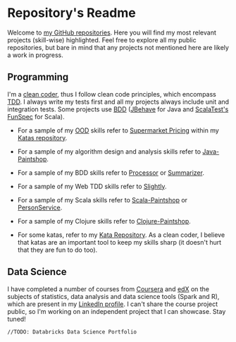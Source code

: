 # Repository's Readme

Welcome to [my GitHub repositories](https://github.com/marciogualtieri?tab=repositories). Here you will find my most relevant projects (skill-wise) highlighted. Feel free to explore all my public repositories, but bare in mind that any projects not mentioned here are likely a work in progress.

## Programming

I'm a [clean coder](http://cleancoders.com), thus I follow clean code principles, which encompass [TDD](https://en.wikipedia.org/wiki/Test-driven_development). I always write my tests first and all my projects always include unit and integration tests. Some projects use [BDD](https://en.wikipedia.org/wiki/Behavior-driven_development) ([JBehave](http://jbehave.org/) for Java and [ScalaTest's FunSpec](http://www.scalatest.org/user_guide/tests_as_specifications) for Scala).

* For a sample of my [OOD](https://en.wikipedia.org/wiki/Object-oriented_design) skills refer to [Supermarket Pricing](https://github.com/marciogualtieri/Katas/tree/master/SupermarketPricing) within my [Katas repository](https://github.com/marciogualtieri/Katas).

* For a sample of my algorithm design and analysis skills refer to [Java-Paintshop](https://github.com/marciogualtieri/Java-PaintShop).

* For a sample of my BDD skills refer to [Processor](https://github.com/marciogualtieri/Processor) or [Summarizer](https://github.com/marciogualtieri/Summarizer).

* For a sample of my Web TDD skills refer to [Slightly](https://github.com/marciogualtieri/Slightly).

* For a sample of my Scala skills refer to [Scala-Paintshop](https://github.com/marciogualtieri/Scala-PaintShop) or [PersonService](https://github.com/marciogualtieri/PersonService).

* For a sample of my Clojure skills refer to [Clojure-Paintshop](https://github.com/marciogualtieri/Clojure-PaintShop).

* For some katas, refer to my [Kata Repository](https://github.com/marciogualtieri/Katas). As a clean coder, I believe that katas are an important tool to keep my skills sharp (it doesn't hurt that they are fun to do too).

## Data Science

I have completed a number of courses from [Coursera](https://www.coursera.org/) and [edX](https://www.edx.org/) on the subjects of statistics, data analysis and data science tools (Spark and R), which are present in my [LinkedIn profile](https://www.linkedin.com/in/marcio-gualtieri-999773b). I can't share the course project public, so I'm working on an independent project that I can showcase. Stay tuned!

    //TODO: Databricks Data Science Portfolio


